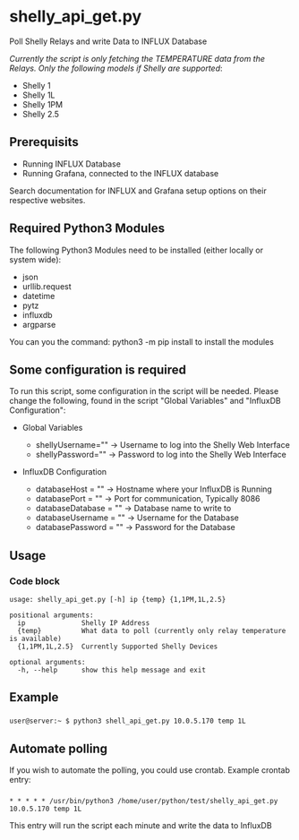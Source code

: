 # shelly_api_get.py
Poll Shelly Relays and write Data to INFLUX Database

*Currently the script is only fetching the TEMPERATURE data from the Relays. Only the following models if Shelly are supported*:
- Shelly 1
- Shelly 1L
- Shelly 1PM
- Shelly 2.5

## Prerequisits
- Running INFLUX Database
- Running Grafana, connected to the INFLUX database

Search documentation for INFLUX and Grafana setup options on their respective websites.

## Required Python3 Modules
The following Python3 Modules need to be installed (either locally or system wide):
- json
- urllib.request
- datetime
- pytz
- influxdb
- argparse

You can you the command: python3 -m pip install <module> to install the modules

## Some configuration is required

To run this script, some configuration in the script will be needed. Please change the following, found in the script "Global Variables" and "InfluxDB Configuration":

- Global Variables
    - shellyUsername="<CHANGE>" -> Username to log into the Shelly Web Interface
    - shellyPassword="<CAHNGE>" -> Password to log into the Shelly Web Interface

- InfluxDB Configuration
    - databaseHost = "<CHANGE>" -> Hostname where your InfluxDB is Running
    - databasePort = "<CHANGE>" -> Port for communication, Typically 8086
    - databaseDatabase = "<CHANGE>" -> Database name to write to
    - databaseUsername = "<CHANGE>" -> Username for the Database
    - databasePassword = "<CHANGE>" -> Password for the Database

## Usage

### Code block
    usage: shelly_api_get.py [-h] ip {temp} {1,1PM,1L,2.5}

    positional arguments:
      ip              Shelly IP Address
      {temp}          What data to poll (currently only relay temperature is available)
      {1,1PM,1L,2.5}  Currently Supported Shelly Devices

    optional arguments:
      -h, --help      show this help message and exit

## Example
###
    user@server:~ $ python3 shell_api_get.py 10.0.5.170 temp 1L

## Automate polling

If you wish to automate the polling, you could use crontab. Example crontab entry:

###
    * * * * * /usr/bin/python3 /home/user/python/test/shelly_api_get.py 10.0.5.170 temp 1L

This entry will run the script each minute and write the data to InfluxDB
